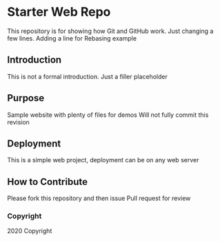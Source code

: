 # Starter Web Repo

This repository is for showing how Git and GitHub work. 
Just changing a few lines. Adding a line for Rebasing example

## Introduction
This is not a formal introduction. Just a filler placeholder

## Purpose

Sample website with plenty of files for demos
Will not fully commit this revision

## Deployment
This is a simple web project, deployment can be on any web server

## How to Contribute

Please fork this repository and then issue Pull request for review

### Copyright
2020 Copyright 